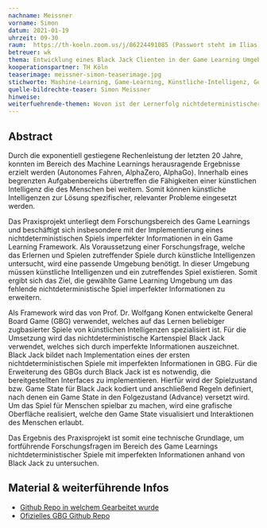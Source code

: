 ```yaml
---
nachname: Meissner
vorname: Simon
datum: 2021-01-19
uhrzeit: 09-30
raum:  https://th-koeln.zoom.us/j/86224491085 (Passwort steht im Ilias) Präsentation
betreuer: wk
thema: Entwicklung eines Black Jack Clienten in der Game Learning Umgebung General Board Game
kooperationspartner: TH Köln
teaserimage: meissner-simon-teaserimage.jpg
stichworte: Mashine-Learning, Game-Learning, Künstliche-Intelligenz, General-Board-Game, GBG, Black-Jack, Agenten
quelle-bildrechte-teaser: Simon Meissner
hinweise:
weiterfuehrende-themen: Wovon ist der Lernerfolg nichtdeterministischer Spiele imperfekter Informationen abhängig und wie kann man diesen messen? | Eine Gegenüberstellung - Das Lernen deterministischer gegen nichtdeteministischer Spiele durch künstliche Intelligenzen.
---
```


## Abstract

Durch die exponentiell gestiegene Rechenleistung der letzten 20 Jahre, konnten im Bereich des Machine Learnings herausragende Ergebnisse erzielt werden (Autonomes Fahren, AlphaZero, AlphaGo). Innerhalb eines begrenzten Aufgabenbereichs übertreffen die Fähigkeiten einer künstlichen Intelligenz die des Menschen bei weitem. Somit können künstliche Intelligenzen zur Lösung spezifischer, relevanter Probleme eingesetzt werden.
 
Das Praxisprojekt unterliegt dem Forschungsbereich des Game Learnings und beschäftigt sich insbesondere mit der Implementierung eines nichtdeterministischen Spiels imperfekter Informationen in ein Game Learning Framework.
Als Voraussetzung einer Forschungsfrage, welche das Erlernen und Spielen zutreffender Spiele durch künstliche Intelligenzen untersucht, wird eine passende Umgebung benötigt. In dieser Umgebung müssen künstliche Intelligenzen und ein zutreffendes Spiel existieren. Somit ergibt sich das Ziel, die gewählte Game Learning Umgebung um das fehlende nichtdeterministische Spiel imperfekter Informationen zu erweitern.

Als Framework wird das von Prof. Dr. Wolfgang Konen entwickelte General Board Game (GBG) verwendet, welches auf das Lernen beliebiger zugbasierter Spiele von künstlichen Intelligenzen spezialisiert ist. Für die Umsetzung wird das nichtdeterministische Kartenspiel Black Jack verwendet, welches sich durch imperfekte Informationen auszeichnet. Black Jack bildet nach Implementation eines der ersten nichtdeterministischen Spiele mit imperfekten Informationen in GBG.
Für die Erweiterung des GBGs durch Black Jack ist es notwendig, die bereitgestellten Interfaces zu implementieren. Hierfür wird der Spielzustand bzw. Game State für Black Jack kodiert und anschließend Regeln definiert, nach denen ein Game State in den Folgezustand (Advance) versetzt wird. Um das Spiel für Menschen spielbar zu machen, wird eine grafische Oberfläche realisiert, welche den Game State visualisiert und Interaktionen des Menschen erlaubt.

Das Ergebnis des Praxisprojekt ist somit eine technische Grundlage, um fortführende Forschungsfragen im Bereich des Game Learnings nichtdeterministischer Spiele mit imperfekten Informationen anhand von Black Jack zu untersuchen.


## Material & weiterführende Infos

- [Github Repo in welchem Gearbeitet wurde](https://github.com/simonitor/PraxisProjekt-GBG)
- [Ofizielles GBG Github Repo](https://github.com/WolfgangKonen/GBG)
